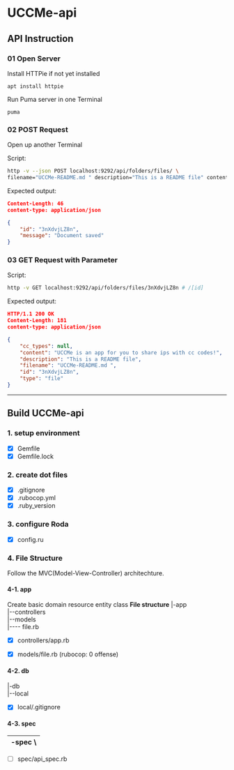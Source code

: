 # UCCMe-api 

## API Instruction 

### 01 Open Server 
Install HTTPie if not yet installed 
```
apt install httpie
```

Run Puma server in one Terminal 
```
puma
```

### 02 POST Request 
Open up another Terminal 

Script: 
```bash
http -v --json POST localhost:9292/api/folders/files/ \
filename="UCCMe-README.md " description="This is a README file" content="UCCMe is an app for you to share ips with cc codes!"
```

Expected output: 
```json
Content-Length: 46
content-type: application/json

{
    "id": "3nXdvjLZ8n",
    "message": "Document saved"
}
```

### 03 GET Request with Parameter
Script: 
```bash
http -v GET localhost:9292/api/folders/files/3nXdvjLZ8n # /[id]
```
Expected output: 
```json
HTTP/1.1 200 OK
Content-Length: 181
content-type: application/json

{
    "cc_types": null,
    "content": "UCCMe is an app for you to share ips with cc codes!",
    "description": "This is a README file",
    "filename": "UCCMe-README.md ",
    "id": "3nXdvjLZ8n",
    "type": "file"
}
```


---

## Build UCCMe-api 

### 1. setup environment 
- [X] Gemfile 
- [X] Gemfile.lock 

### 2. create dot files 
- [X] .gitignore
- [X] .rubocop.yml 
- [X] .ruby_version 

### 3. configure Roda
- [X] config.ru  

### 4. File Structure 
Follow the MVC(Model-View-Controller) architechture. 

#### 4-1. app 
Create basic domain resource entity class 
**File structure**
|-app  \
|--controllers \
|--models \
|---- file.rb 

- [X] controllers/app.rb 
- [X] models/file.rb (rubocop: 0 offense)


#### 4-2. db 
|-db \
|--local 

- [X] local/.gitignore

#### 4-3. spec 
|-spec \
|-- 

- [ ] spec/api_spec.rb  